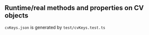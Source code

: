 ## Runtime/real methods and properties on CV objects

`cvKeys.json` is generated by `test/cvKeys.test.ts`
